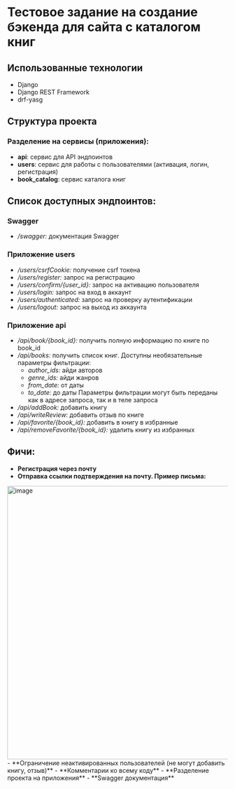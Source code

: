 # Тестовое задание на создание бэкенда для сайта с каталогом книг

## Использованные технологии
- Django
- Django REST Framework
- drf-yasg

## Структура проекта
### Разделение на сервисы (приложения):
- **api**: сервис для API эндпоинтов
- **users**: сервис для работы с пользователями (активация, логин, регистрация)
- **book_catalog**: сервис каталога книг

## Список доступных эндпоинтов:
### Swagger
- */swagger:* документация Swagger
### Приложение users
- */users/csrfCookie:* получение csrf токена
- */users/register:* запрос на регистрацию
- */users/confirm/{user_id}:* запрос на активацию пользователя
- */users/login:* запрос на вход в аккаунт
- */users/authenticated:* запрос на проверку аутентификации
- */users/logout:* запрос на выход из аккаунта
### Приложение api
- */api/book/{book_id}:* получить полную информацию по книге по book_id 
- */api/books:* получить список книг. Доступны необязательные параметры фильтрации:
  - *author_ids:* айди авторов
  - *genre_ids:* айди жанров
  - *from_date:* от даты
  - *to_date:* до даты
  Параметры фильтрации могут быть переданы как в адресе запроса, так и в теле запроса
- */api/addBook:* добавить книгу
- */api/writeReview:* добавить отзыв по книге
- */api/favorite/{book_id}:* добавить в книгу в избранные
- */api/removeFavorite/{book_id}:* удалить книгу из избранных

## Фичи:
- **Регистрация через почту**
- **Отправка ссылки подтверждения на почту. Пример письма:**
<img width="624" alt="image" src="https://github.com/el-bekasto/drf_test_project/assets/57838936/49b26cac-31ab-4a56-a7d6-3de09cb1757f">
- **Ограничение неактивированных пользователей (не могут добавить книгу, отзыв)**
- **Комментарии ко всему коду**
- **Разделение проекта на приложения**
- **Swagger документация**
